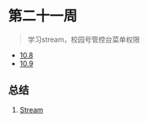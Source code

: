 # 第二十一周

> 学习stream，校园号管控台菜单权限

- [10.8](10.8.md)
- [10.9](10.9.md)

## 总结

1. [Stream](https://blog.csdn.net/mu_wind/article/details/109516995)

